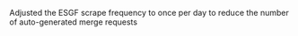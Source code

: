 Adjusted the ESGF scrape frequency to once per day to reduce the number of auto-generated merge requests

